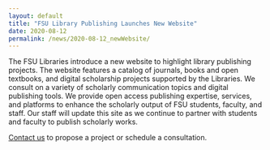 ```yaml
---
layout: default
title: "FSU Library Publishing Launches New Website"
date: 2020-08-12
permalink: /news/2020-08-12_newWebsite/
---
```


The FSU Libraries introduce a new website to highlight library publishing projects. The website features a catalog of journals, books and open textbooks, and digital scholarship projects supported by the Libraries. We consult on a variety of scholarly communication topics and digital publishing tools. We provide open access publishing expertise, services, and platforms to enhance the scholarly output of FSU students, faculty, and staff. Our staff will update this site as we continue to partner with students and faculty to publish scholarly works. 

[Contact us](https://www.lib.fsu.edu/DRS/form/contact-us) to propose a project or schedule a consultation.
